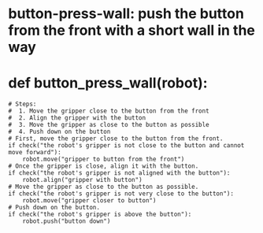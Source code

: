 # button-press-wall: push the button from the front with a short wall in the way
# def button_press_wall(robot):
    # Steps:
    #  1. Move the gripper close to the button from the front
    #  2. Align the gripper with the button 
    #  3. Move the gripper as close to the button as possible
    #  4. Push down on the button
    # First, move the gripper close to the button from the front.
    if check("the robot's gripper is not close to the button and cannot move forward"):
        robot.move("gripper to button from the front")
    # Once the gripper is close, align it with the button.
    if check("the robot's gripper is not aligned with the button"):
        robot.align("gripper with button")
    # Move the gripper as close to the button as possible.
    if check("the robot's gripper is not very close to the button"):
        robot.move("gripper closer to button")
    # Push down on the button.
    if check("the robot's gripper is above the button"):
        robot.push("button down")